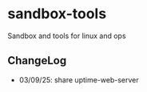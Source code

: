 # sandbox-tools
Sandbox and tools for linux and ops

## ChangeLog
- 03/09/25: share uptime-web-server
